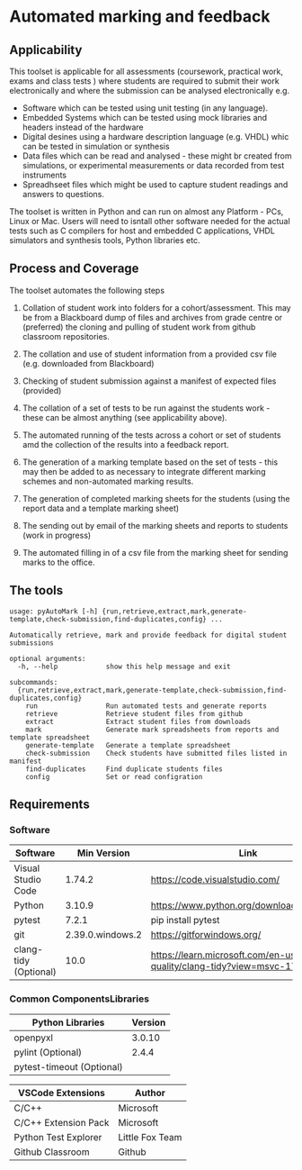 # Automated marking and feedback

## Applicability

This toolset is applicable for all assessments (coursework, practical work, exams and class tests ) where students
are required to submit their work electronically and where the submission can be analysed electronically e.g.

* Software which can be tested using unit testing (in any language).
* Embedded Systems which can be tested using mock libraries and headers instead of the hardware
* Digital desines using a hardware description language (e.g. VHDL) whic can be tested in simulation or synthesis
* Data files which can be read and analysed - these might br created from simulations, or experimental measurements
  or data recorded from test instruments
* Spreadhseet files which might be used to capture student readings and answers to questions.

The toolset is written in Python and can run on almost any Platform - PCs, Linux or Mac.
Users will need to isntall other software needed for the actual tests such as C compilers
for host and embedded C applications, VHDL simulators and synthesis tools, Python libraries etc.

## Process and Coverage

The toolset automates the following steps

1. Collation of student work into folders for a cohort/assessment.
   This may be from a Blackboard dump of files and archives from grade centre or (preferred)
   the cloning and pulling of student work from github classroom repositories.

2. The collation and use  of student information from a provided csv file (e.g. downloaded from Blackboard)

3. Checking of student submission against a manifest of expected files (provided)

4. The collation of a set of tests to be run against the students work - these can be almost anything (see applicability above).

5. The automated running of the tests across a cohort or set of students amd the collection of the results into a feedback report.

6. The generation of a marking template based on the set of tests - this may then be added
   to as necessary to integrate different marking schemes and non-automated marking results.

7. The generation of completed marking sheets for the students (using the report data and a template marking sheet)

8. The sending out by email of the marking sheets and reports to students (work in progress)

9. The automated filling in of a csv file from the marking sheet for sending marks to the office.

## The tools

    usage: pyAutoMark [-h] {run,retrieve,extract,mark,generate-template,check-submission,find-duplicates,config} ...

    Automatically retrieve, mark and provide feedback for digital student submissions

    optional arguments:
      -h, --help            show this help message and exit

    subcommands:
      {run,retrieve,extract,mark,generate-template,check-submission,find-duplicates,config}
        run                 Run automated tests and generate reports
        retrieve            Retrieve student files from github
        extract             Extract student files from downloads
        mark                Generate mark spreadsheets from reports and template spreadsheet
        generate-template   Generate a template spreadsheet
        check-submission    Check students have submitted files listed in manifest
        find-duplicates     Find duplicate students files
        config              Set or read configration

## Requirements

### Software

| Software                 | Min Version |  Link                                                      |
|--------------------------|-------------|------------------------------------------------------------|
| Visual Studio Code       | 1.74.2      | <https://code.visualstudio.com/> |
| Python                   | 3.10.9      | <https://www.python.org/downloads/windows/>  |
| pytest                   | 7.2.1       | pip install pytest |
| git                      | 2.39.0.windows.2 | <https://gitforwindows.org/> |
| clang-tidy (Optional)    | 10.0        |  <https://learn.microsoft.com/en-us/cpp/code-quality/clang-tidy?view=msvc-170> |

### Common ComponentsLibraries

| Python Libraries         | Version     |
|--------------------------|-------------|
| openpyxl                 | 3.0.10      |
| pylint (Optional)        | 2.4.4       |
| pytest-timeout (Optional)| |

| VSCode Extensions        | Author      |
|--------------------------|-------------|
| C/C++                    | Microsoft   |
| C/C++ Extension Pack     | Microsoft   |
| Python Test Explorer     | Little Fox Team |
| Github Classroom         | Github      |
